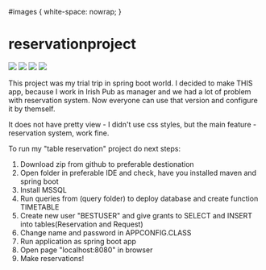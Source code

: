 #images {
    white-space: nowrap;
}

<h1>reservationproject</h1>
<div id="images">
    <img src="https://img.shields.io/badge/Spring-6DB33F?style=for-the-badge&logo=spring&logoColor=white" />
    <img src="https://img.shields.io/badge/Microsoft%20SQL%20Server-CC2927?style=for-the-badge&logo=microsoft%20sql%20server&logoColor=white" />
    <img src="https://img.shields.io/badge/MySQL-005C84?style=for-the-badge&logo=mysql&logoColor=white" />
    <img src="https://img.shields.io/badge/Apache%20Maven-C71A36?style=for-the-badge&logo=Apache%20Maven&logoColor=white" />
</div>

<p>This project was my trial trip in spring boot world. I decided to make THIS app, because I work in Irish Pub as manager and we had a lot of problem with reservation system. Now everyone can use that version and configure it by themself.</p>

<p>It does not have pretty view - I didn't use css styles, but the main feature - reservation system, work fine.</p>

<p>To run my "table reservation" project do next steps:</p>
<ol>
<li>Download zip from github to preferable destionation
<li>Open folder in preferable IDE and check, have you installed maven and spring boot
<li>Install MSSQL
<li>Run queries from (query folder) to deploy database and create function TIMETABLE
<li>Create new user "BESTUSER" and give grants to SELECT and INSERT into tables(Reservation and Request)
<li>Change name and password in APPCONFIG.CLASS
<li>Run application as spring boot app
<li>Open page "localhost:8080" in browser
<li>Make reservations!
</ol>
